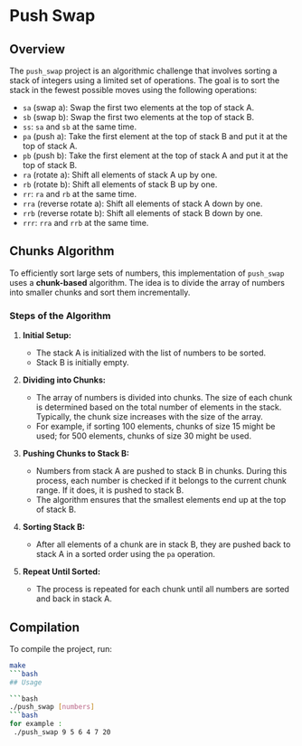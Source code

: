 # Push Swap

## Overview

The `push_swap` project is an algorithmic challenge that involves sorting a stack of integers using a limited set of operations. The goal is to sort the stack in the fewest possible moves using the following operations:

- `sa` (swap a): Swap the first two elements at the top of stack A.
- `sb` (swap b): Swap the first two elements at the top of stack B.
- `ss`: `sa` and `sb` at the same time.
- `pa` (push a): Take the first element at the top of stack B and put it at the top of stack A.
- `pb` (push b): Take the first element at the top of stack A and put it at the top of stack B.
- `ra` (rotate a): Shift all elements of stack A up by one.
- `rb` (rotate b): Shift all elements of stack B up by one.
- `rr`: `ra` and `rb` at the same time.
- `rra` (reverse rotate a): Shift all elements of stack A down by one.
- `rrb` (reverse rotate b): Shift all elements of stack B down by one.
- `rrr`: `rra` and `rrb` at the same time.

## Chunks Algorithm

To efficiently sort large sets of numbers, this implementation of `push_swap` uses a **chunk-based** algorithm. The idea is to divide the array of numbers into smaller chunks and sort them incrementally.

### Steps of the Algorithm

1. **Initial Setup:**
   - The stack A is initialized with the list of numbers to be sorted.
   - Stack B is initially empty.

2. **Dividing into Chunks:**
   - The array of numbers is divided into chunks. The size of each chunk is determined based on the total number of elements in the stack. Typically, the chunk size increases with the size of the array.
   - For example, if sorting 100 elements, chunks of size 15 might be used; for 500 elements, chunks of size 30 might be used.

3. **Pushing Chunks to Stack B:**
   - Numbers from stack A are pushed to stack B in chunks. During this process, each number is checked if it belongs to the current chunk range. If it does, it is pushed to stack B.
   - The algorithm ensures that the smallest elements end up at the top of stack B.

4. **Sorting Stack B:**
   - After all elements of a chunk are in stack B, they are pushed back to stack A in a sorted order using the `pa` operation.

5. **Repeat Until Sorted:**
   - The process is repeated for each chunk until all numbers are sorted and back in stack A.


## Compilation

To compile the project, run:

```bash
make
```bash
## Usage

```bash
./push_swap [numbers]
```bash
for example :
 ./push_swap 9 5 6 4 7 20
